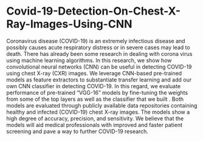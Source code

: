 # Covid-19-Detection-On-Chest-X-Ray-Images-Using-CNN


Coronavirus disease (COVID-19) is an extremely infectious disease and possibly causes acute
respiratory distress or in severe cases may lead to death. There has already been some research in
dealing with corona virus using machine learning algorithms. In this research, we show how
convolutional neural networks (CNN) can be useful in detecting COVID-19 using chest X-ray
(CXR) images. We leverage CNN-based pre-trained models as feature extractors to substantiate
transfer learning and add our own CNN classifier in detecting COVID-19. In this regard, we
evaluate performance of pre-trained “VGG-16” models by fine-tuning the weights from some of
the top layers as well as the classifier that we built . Both models are evaluated through publicly
available data repositories containing healthy and infected (COVID-19) chest X-ray images. The
models show a high degree of accuracy, precision, and sensitivity. We believe that the models
will aid medical professionals with improved and faster patient screening and pave a way to
further COVID-19 research.


